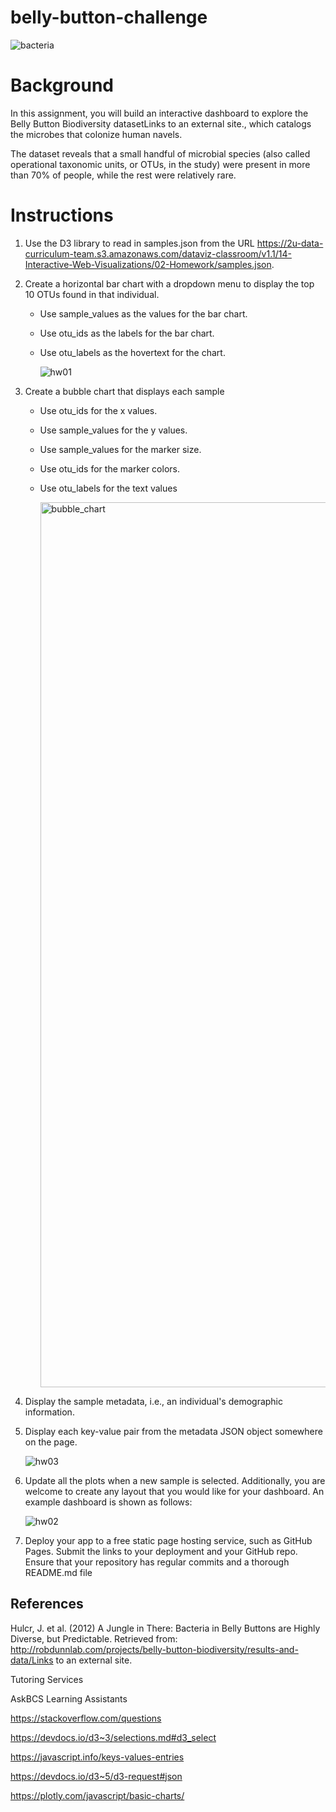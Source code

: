 # belly-button-challenge

![bacteria](https://user-images.githubusercontent.com/119638430/230522846-028150ba-cbc9-4f45-99ac-8362f3d8b8fe.jpg)

# Background
 
In this assignment, you will build an interactive dashboard to explore the Belly Button Biodiversity datasetLinks to an external site., which catalogs the microbes that colonize human navels.

The dataset reveals that a small handful of microbial species (also called operational taxonomic units, or OTUs, in the study) were present in more than 70% of people, while the rest were relatively rare.

# Instructions

1. Use the D3 library to read in samples.json from the URL https://2u-data-curriculum-team.s3.amazonaws.com/dataviz-classroom/v1.1/14-Interactive-Web-Visualizations/02-Homework/samples.json.

2. Create a horizontal bar chart with a dropdown menu to display the top 10 OTUs found in that individual.

    * Use sample_values as the values for the bar chart.

    * Use otu_ids as the labels for the bar chart.

    * Use otu_labels as the hovertext for the chart.

        ![hw01](https://user-images.githubusercontent.com/119638430/230523037-24e4341f-f90b-42a9-9d77-ca904bf83026.png)

3. Create a bubble chart that displays each sample

    * Use otu_ids for the x values.

    * Use sample_values for the y values.

    * Use sample_values for the marker size.

    * Use otu_ids for the marker colors.

    * Use otu_labels for the text values

      <img width="1416" alt="bubble_chart" src="https://user-images.githubusercontent.com/119638430/230523197-877111bf-7ffd-4a44-af3a-740604a875a2.png">
      
4. Display the sample metadata, i.e., an individual's demographic information.

5. Display each key-value pair from the metadata JSON object somewhere on the page.

      ![hw03](https://user-images.githubusercontent.com/119638430/230523309-c42c92a8-9b90-4080-8b71-e660145c60ee.png)
      
6. Update all the plots when a new sample is selected. Additionally, you are welcome to create any layout that you would like for your dashboard. An example dashboard is shown as follows:

    ![hw02](https://user-images.githubusercontent.com/119638430/230523358-953e8431-8994-4fbf-9b59-49d12c61d592.png)

7. Deploy your app to a free static page hosting service, such as GitHub Pages. Submit the links to your deployment and your GitHub repo. Ensure that your repository has regular commits and a thorough README.md file
      

## References
Hulcr, J. et al. (2012) A Jungle in There: Bacteria in Belly Buttons are Highly Diverse, but Predictable. Retrieved from: http://robdunnlab.com/projects/belly-button-biodiversity/results-and-data/Links to an external site.

Tutoring Services 

AskBCS Learning Assistants

https://stackoverflow.com/questions

https://devdocs.io/d3~3/selections.md#d3_select

https://javascript.info/keys-values-entries

https://devdocs.io/d3~5/d3-request#json

https://plotly.com/javascript/basic-charts/
